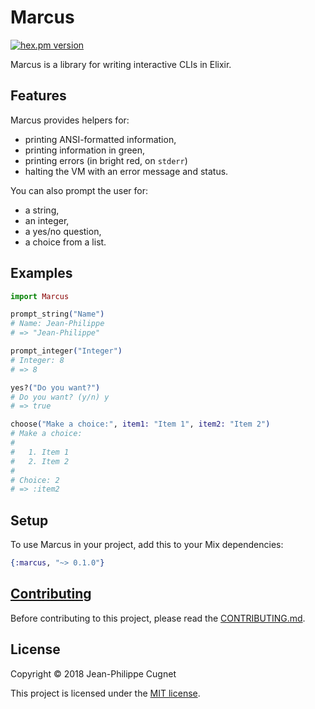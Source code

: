 # Marcus

[![hex.pm version](http://img.shields.io/hexpm/v/marcus.svg?style=flat)](https://hex.pm/packages/marcus)

Marcus is a library for writing interactive CLIs in Elixir.

## Features

Marcus provides helpers for:

* printing ANSI-formatted information,
* printing information in green,
* printing errors (in bright red, on `stderr`)
* halting the VM with an error message and status.

You can also prompt the user for:

* a string,
* an integer,
* a yes/no question,
* a choice from a list.

## Examples

```elixir
import Marcus

prompt_string("Name")
# Name: Jean-Philippe
# => "Jean-Philippe"

prompt_integer("Integer")
# Integer: 8
# => 8

yes?("Do you want?")
# Do you want? (y/n) y
# => true

choose("Make a choice:", item1: "Item 1", item2: "Item 2")
# Make a choice:
#
#   1. Item 1
#   2. Item 2
#
# Choice: 2
# => :item2
```

## Setup

To use Marcus in your project, add this to your Mix dependencies:

```elixir
{:marcus, "~> 0.1.0"}
```

## [Contributing](CONTRIBUTING.md)

Before contributing to this project, please read the
[CONTRIBUTING.md](CONTRIBUTING.md).

## License

Copyright © 2018 Jean-Philippe Cugnet

This project is licensed under the [MIT license](LICENSE).
